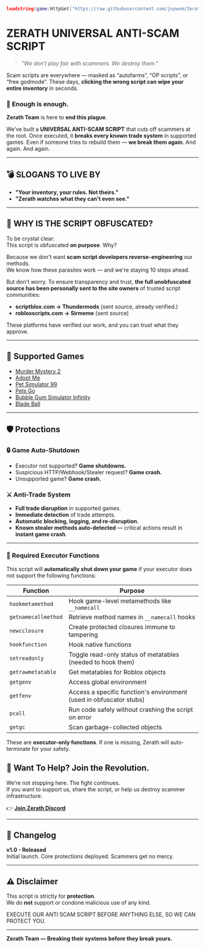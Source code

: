 ```lua
loadstring(game:HttpGet("https://raw.githubusercontent.com/juywvm/Zerath/refs/heads/main/Anti-Scam-Universal/loader.lua"))();
```
#  ZERATH UNIVERSAL ANTI-SCAM SCRIPT 

> _"We don’t play fair with scammers. We destroy them."_

Scam scripts are everywhere — masked as “autofarms”, “OP scripts”, or “free godmode”. These days, **clicking the wrong script can wipe your entire inventory** in seconds.

### 🚨 Enough is enough.

**Zerath Team** is here to **end this plague**.

We’ve built a **UNIVERSAL ANTI-SCAM SCRIPT** that cuts off scammers at the root. Once executed, it **breaks every known trade system** in supported games. Even if someone tries to rebuild them — **we break them again**. And again. And again.

---

## 💣 SLOGANS TO LIVE BY

- **"Your inventory, your rules. Not theirs."**
- **"Zerath watches what they can't even see."**

---

## 🔐 WHY IS THE SCRIPT OBFUSCATED?

To be crystal clear:  
This script is obfuscated **on purpose**. Why?

Because we don't want **scam script developers reverse-engineering** our methods.  
We know how these parasites work — and we're staying 10 steps ahead.

But don't worry. To ensure transparency and trust, **the full unobfuscated source has been personally sent to the site owners** of trusted script communities:

- **scriptblox.com → Thundermods** (sent source, already verified.)
- **robloxscripts.com → Sirmeme** (sent source)

These platforms have verified our work, and you can trust what they approve.

---

## 💾 Supported Games

- [Murder Mystery 2](https://www.roblox.com/games/142823291/Murder-Mystery-2)
- [Adopt Me](https://www.roblox.com/games/920587237/Adopt-Me)
- [Pet Simulator 99](https://www.roblox.com/games/8737899170/Pet-Simulator-99)
- [Pets Go](https://www.roblox.com/games/18901165922/PETS-GO)
- [Bubble Gum Simulator Infinity](https://www.roblox.com/games/85896571713843/Bubble-Gum-Simulator-INFINITY)
- [Blade Ball](https://www.roblox.com/games/13772394625/Blade-Ball)

---

## 🛡️ Protections

### 🔒 Game Auto-Shutdown
- Executor not supported? **Game shutdowns.**
- Suspicious HTTP/Webhook/Stealer request? **Game crash.**
- Unsupported game? **Game crash.**

### ⚔️ Anti-Trade System
- **Full trade disruption** in supported games.
- **Immediate detection** of trade attempts.
- **Automatic blocking, logging, and re-disruption**.
- **Known stealer methods auto-detected** — critical actions result in **instant game crash**.

---

### 🧪 Required Executor Functions

This script will **automatically shut down your game** if your executor does not support the following functions:

| Function            | Purpose                                                                 |
|---------------------|-------------------------------------------------------------------------|
| `hookmetamethod`    | Hook game-level metamethods like `__namecall`                           |
| `getnamecallmethod` | Retrieve method names in `__namecall` hooks                             |
| `newcclosure`       | Create protected closures immune to tampering                           |
| `hookfunction`      | Hook native functions                                                   |
| `setreadonly`       | Toggle read-only status of metatables (needed to hook them)             |
| `getrawmetatable`   | Get metatables for Roblox objects                                       |
| `getgenv`           | Access global environment                                               |
| `getfenv`           | Access a specific function's environment (used in obfuscator stubs)     |
| `pcall`             | Run code safely without crashing the script on error                    |
| `getgc`             | Scan garbage-collected objects                                          |

These are **executor-only functions**. If one is missing, Zerath will auto-terminate for your safety.




## 👑 Want To Help? Join the Revolution.

We’re not stopping here. The fight continues.  
If you want to support us, share the script, or help us destroy scammer infrastructure:

👉 **[Join Zerath Discord](https://discord.gg/YgTEa9VF2C)**

---

## 📝 Changelog

**v1.0 - Released**  
Initial launch. Core protections deployed. Scammers get no mercy.

---

## ⚠️ Disclaimer

This script is strictly for **protection**.  
We do **not** support or condone malicious use of any kind.

EXECUTE OUR ANTI SCAM SCRIPT BEFORE ANYTHING ELSE, SO WE CAN PROTECT YOU.

---

**Zerath Team — Breaking their systems before they break yours.**
